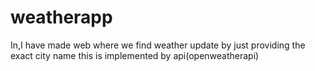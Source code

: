 # weatherapp
In,I have made web where we find weather update by just providing the exact city name this is implemented by api(openweatherapi)
